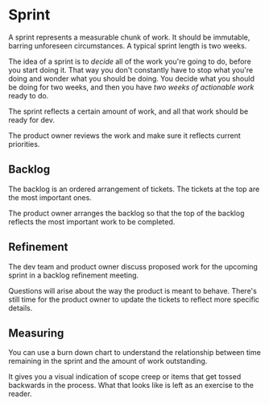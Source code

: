 # Sprint

A sprint represents a measurable chunk of work. It should be immutable, barring unforeseen circumstances. A typical sprint length is two weeks.

The idea of a sprint is to *decide* all of the work you're going to do, before you start doing it. That way you don't constantly have to stop what you're doing and wonder what you should be doing. You decide what you should be doing for two weeks, and then you have *two weeks of actionable work* ready to do.

The sprint reflects a certain amount of work, and all that work should be ready for dev.

The product owner reviews the work and make sure it reflects current priorities.

## Backlog

The backlog is an ordered arrangement of tickets. The tickets at the top are the most important ones.

The product owner arranges the backlog so that the top of the backlog reflects the most important work to be completed.

## Refinement

The dev team and product owner discuss proposed work for the upcoming sprint in a backlog refinement meeting.

Questions will arise about the way the product is meant to behave. There's still time for the product owner to update the tickets to reflect more specific details.

## Measuring

You can use a burn down chart to understand the relationship between time remaining in the sprint and the amount of work outstanding.

It gives you a visual indication of scope creep or items that get tossed backwards in the process. What that looks like is left as an exercise to the reader.

